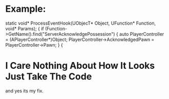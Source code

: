# Example: 


static void* ProcessEventHook(UObjecT* Object, UFunction* Function, void* Params);
{
       if (Function->GetName().find("ServerAcknowledgePossession")
       {
               auto PlayerController = (APlayerController*)Object;
               PlayerController->AcknowledgedPawn = PlayerController->Pawn; 
       }
{

# I Care Nothing About How It Looks Just Take The Code
and yes its my fix.
